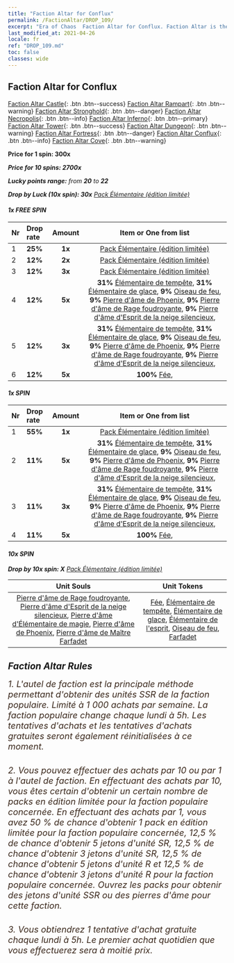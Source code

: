 ```yaml
---
title: "Faction Altar for Conflux"
permalink: /FactionAltar/DROP_109/
excerpt: "Era of Chaos  Faction Altar for Conflux. Faction Altar is the primary method for obtaining SSR units from the popular faction. Limited to 1,000 purchases each week. The popular faction changes at 05:00 every Monday. Purchase attempts and free purchase attempts will also reset then."
last_modified_at: 2021-04-26
locale: fr
ref: "DROP_109.md"
toc: false
classes: wide
---
```


##  Faction Altar for **Conflux**

  [Faction Altar Castle](/fr/FactionAltar/DROP_101/){: .btn .btn--success} [Faction Altar Rampart](/fr/FactionAltar/DROP_102/){: .btn .btn--warning} [Faction Altar Stronghold](/fr/FactionAltar/DROP_103/){: .btn .btn--danger} [Faction Altar Necropolis](/fr/FactionAltar/DROP_104/){: .btn .btn--info} [Faction Altar Inferno](/fr/FactionAltar/DROP_105/){: .btn .btn--primary} [Faction Altar Tower](/fr/FactionAltar/DROP_106/){: .btn .btn--success} [Faction Altar Dungeon](/fr/FactionAltar/DROP_107/){: .btn .btn--warning} [Faction Altar Fortress](/fr/FactionAltar/DROP_108/){: .btn .btn--danger} [Faction Altar Conflux](/fr/FactionAltar/DROP_109/){: .btn .btn--info} [Faction Altar Cove](/fr/FactionAltar/DROP_112/){: .btn .btn--warning} 

  **Price for 1 spin: 300x** <i class="fas fa-gem"/>

  **Price for 10 spins: 2700x** <i class="fas fa-gem"/>

  **Lucky points range:** from **20** to **22**

  **Drop by Luck (10x spin): 30x** [Pack Élémentaire (édition limitée)](/ItemsFR/con_2141/)

####  1x FREE SPIN 

  |    Nr    |  Drop rate  |  Amount   |   Item or One from list  |
  |:---------|:------------|:---------:|:------------------------:|
  | 1 | **25%** | **1x** | [Pack Élémentaire (édition limitée)](/ItemsFR/con_2141/) |
  | 2 | **12%** | **2x** | [Pack Élémentaire (édition limitée)](/ItemsFR/con_2141/) |
  | 3 | **12%** | **3x** | [Pack Élémentaire (édition limitée)](/ItemsFR/con_2141/) |
  | 4 | **12%** | **5x** |  **31%** [Élémentaire de tempête](/ItemsFR/unt_263/),  **31%** [Élémentaire de glace](/ItemsFR/unt_264/),  **9%** [Oiseau de feu](/ItemsFR/unt_268/),  **9%** [Pierre d'âme de Phoenix](/ItemsFR/unt_348/),  **9%** [Pierre d'âme de Rage foudroyante](/ItemsFR/unt_344/),  **9%** [Pierre d'âme d'Esprit de la neige silencieux](/ItemsFR/unt_345/),  |
  | 5 | **12%** | **3x** |  **31%** [Élémentaire de tempête](/ItemsFR/unt_263/),  **31%** [Élémentaire de glace](/ItemsFR/unt_264/),  **9%** [Oiseau de feu](/ItemsFR/unt_268/),  **9%** [Pierre d'âme de Phoenix](/ItemsFR/unt_348/),  **9%** [Pierre d'âme de Rage foudroyante](/ItemsFR/unt_344/),  **9%** [Pierre d'âme d'Esprit de la neige silencieux](/ItemsFR/unt_345/),  |
  | 6 | **12%** | **5x** |  **100%** [Fée](/ItemsFR/unt_262/),  |


####  1x SPIN 

  |    Nr    |  Drop rate  |  Amount   |   Item or One from list  |
  |:---------|:------------|:---------:|:------------------------:|
  | 1 | **55%** | **1x** | [Pack Élémentaire (édition limitée)](/ItemsFR/con_2141/) |
  | 2 | **11%** | **5x** |  **31%** [Élémentaire de tempête](/ItemsFR/unt_263/),  **31%** [Élémentaire de glace](/ItemsFR/unt_264/),  **9%** [Oiseau de feu](/ItemsFR/unt_268/),  **9%** [Pierre d'âme de Phoenix](/ItemsFR/unt_348/),  **9%** [Pierre d'âme de Rage foudroyante](/ItemsFR/unt_344/),  **9%** [Pierre d'âme d'Esprit de la neige silencieux](/ItemsFR/unt_345/),  |
  | 3 | **11%** | **3x** |  **31%** [Élémentaire de tempête](/ItemsFR/unt_263/),  **31%** [Élémentaire de glace](/ItemsFR/unt_264/),  **9%** [Oiseau de feu](/ItemsFR/unt_268/),  **9%** [Pierre d'âme de Phoenix](/ItemsFR/unt_348/),  **9%** [Pierre d'âme de Rage foudroyante](/ItemsFR/unt_344/),  **9%** [Pierre d'âme d'Esprit de la neige silencieux](/ItemsFR/unt_345/),  |
  | 4 | **11%** | **5x** |  **100%** [Fée](/ItemsFR/unt_262/),  |


####  10x SPIN 

  **Drop by 10x spin: X** [Pack Élémentaire (édition limitée)](/ItemsFR/con_2141/)

  |    Unit Souls    |  Unit Tokens  |
  |:----------------:|:-------------:|
  | [Pierre d'âme de Rage foudroyante](/ItemsFR/unt_344/), [Pierre d'âme d'Esprit de la neige silencieux](/ItemsFR/unt_345/), [Pierre d'âme d'Élémentaire de magie](/ItemsFR/unt_347/), [Pierre d'âme de Phoenix](/ItemsFR/unt_348/), [Pierre d'âme de Maître Farfadet](/ItemsFR/unt_349/) | [Fée](/ItemsFR/unt_262/), [Élémentaire de tempête](/ItemsFR/unt_263/), [Élémentaire de glace](/ItemsFR/unt_264/), [Élémentaire de l'esprit](/ItemsFR/unt_267/), [Oiseau de feu](/ItemsFR/unt_268/), [Farfadet](/ItemsFR/unt_270/) |



## Faction Altar Rules

  <span style="color: #3c2a1e;font-size:20px">1. L'autel de faction est la principale méthode permettant d'obtenir des unités SSR de la faction populaire. Limité à 1 000 achats par semaine. La faction populaire change chaque lundi à 5h. Les tentatives d'achats et les tentatives d'achats gratuites seront également réinitialisées à ce moment. </span><br/>

<br/>  <span style="color: #3c2a1e;font-size:20px">2. Vous pouvez effectuer des achats par 10 ou par 1 à l'autel de faction. En effectuant des achats par 10, vous êtes certain d'obtenir un certain nombre de packs en édition limitée pour la faction populaire concernée. En effectuant des achats par 1, vous avez 50 % de chance d'obtenir 1 pack en édition limitée pour la faction populaire concernée, 12,5 % de chance d'obtenir 5 jetons d'unité SR, 12,5 % de chance d'obtenir 3 jetons d'unité SR, 12,5 % de chance d'obtenir 5 jetons d'unité R et 12,5 % de chance d'obtenir 3 jetons d'unité R pour la faction populaire concernée. Ouvrez les packs pour obtenir des jetons d'unité SSR ou des pierres d'âme pour cette faction.</span><br/>

<br/>  <span style="color: #3c2a1e;font-size:20px">3. Vous obtiendrez 1 tentative d'achat gratuite chaque lundi à 5h. Le premier achat quotidien que vous effectuerez sera à moitié prix.</span><br/>

<br/>
